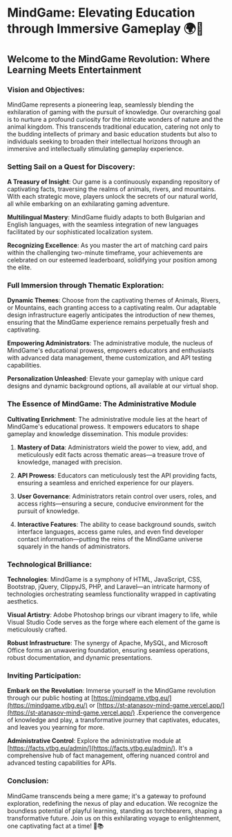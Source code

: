 # **MindGame: Elevating Education through Immersive Gameplay 🌍🧠**

## **Welcome to the MindGame Revolution: Where Learning Meets Entertainment**

### **Vision and Objectives:**

MindGame represents a pioneering leap, seamlessly blending the exhilaration of gaming with the pursuit of knowledge. Our overarching goal is to nurture a profound curiosity for the intricate wonders of nature and the animal kingdom. This transcends traditional education, catering not only to the budding intellects of primary and basic education students but also to individuals seeking to broaden their intellectual horizons through an immersive and intellectually stimulating gameplay experience.

### **Setting Sail on a Quest for Discovery:**

**A Treasury of Insight**: Our game is a continuously expanding repository of captivating facts, traversing the realms of animals, rivers, and mountains. With each strategic move, players unlock the secrets of our natural world, all while embarking on an exhilarating gaming adventure.

**Multilingual Mastery**: MindGame fluidly adapts to both Bulgarian and English languages, with the seamless integration of new languages facilitated by our sophisticated localization system.

**Recognizing Excellence**: As you master the art of matching card pairs within the challenging two-minute timeframe, your achievements are celebrated on our esteemed leaderboard, solidifying your position among the elite.

### **Full Immersion through Thematic Exploration:**

**Dynamic Themes**: Choose from the captivating themes of Animals, Rivers, or Mountains, each granting access to a captivating realm. Our adaptable design infrastructure eagerly anticipates the introduction of new themes, ensuring that the MindGame experience remains perpetually fresh and captivating.

**Empowering Administrators**: The administrative module, the nucleus of MindGame's educational prowess, empowers educators and enthusiasts with advanced data management, theme customization, and API testing capabilities.

**Personalization Unleashed**: Elevate your gameplay with unique card designs and dynamic background options, all available at our virtual shop.

### **The Essence of MindGame: The Administrative Module**

**Cultivating Enrichment**: The administrative module lies at the heart of MindGame's educational prowess. It empowers educators to shape gameplay and knowledge dissemination. This module provides:

1. **Mastery of Data**: Administrators wield the power to view, add, and meticulously edit facts across thematic areas—a treasure trove of knowledge, managed with precision.

2. **API Prowess**: Educators can meticulously test the API providing facts, ensuring a seamless and enriched experience for our players.

3. **User Governance**: Administrators retain control over users, roles, and access rights—ensuring a secure, conducive environment for the pursuit of knowledge.

4. **Interactive Features**: The ability to cease background sounds, switch interface languages, access game rules, and even find developer contact information—putting the reins of the MindGame universe squarely in the hands of administrators.

### **Technological Brilliance:**

**Technologies**: MindGame is a symphony of HTML, JavaScript, CSS, Bootstrap, jQuery, ClippyJS, PHP, and Laravel—an intricate harmony of technologies orchestrating seamless functionality wrapped in captivating aesthetics.

**Visual Artistry**: Adobe Photoshop brings our vibrant imagery to life, while Visual Studio Code serves as the forge where each element of the game is meticulously crafted.

**Robust Infrastructure**: The synergy of Apache, MySQL, and Microsoft Office forms an unwavering foundation, ensuring seamless operations, robust documentation, and dynamic presentations.

### **Inviting Participation:**

**Embark on the Revolution**: Immerse yourself in the MindGame revolution through our public hosting at [https://mindgame.vtbg.eu/](https://mindgame.vtbg.eu/) or [https://st-atanasov-mind-game.vercel.app/](https://st-atanasov-mind-game.vercel.app/) .Experience the convergence of knowledge and play, a transformative journey that captivates, educates, and leaves you yearning for more.

**Administrative Control**: Explore the administrative module at [https://facts.vtbg.eu/admin/](https://facts.vtbg.eu/admin/). It's a comprehensive hub of fact management, offering nuanced control and advanced testing capabilities for APIs.

### **Conclusion:**

MindGame transcends being a mere game; it's a gateway to profound exploration, redefining the nexus of play and education. We recognize the boundless potential of playful learning, standing as torchbearers, shaping a transformative future. Join us on this exhilarating voyage to enlightenment, one captivating fact at a time! 🚀📚
